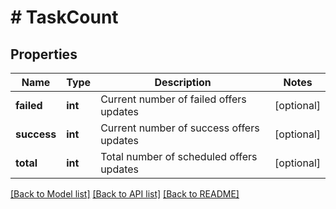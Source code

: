 # # TaskCount

## Properties

Name | Type | Description | Notes
------------ | ------------- | ------------- | -------------
**failed** | **int** | Current number of failed offers updates | [optional]
**success** | **int** | Current number of success offers updates | [optional]
**total** | **int** | Total number of scheduled offers updates | [optional]

[[Back to Model list]](../../README.md#models) [[Back to API list]](../../README.md#endpoints) [[Back to README]](../../README.md)
